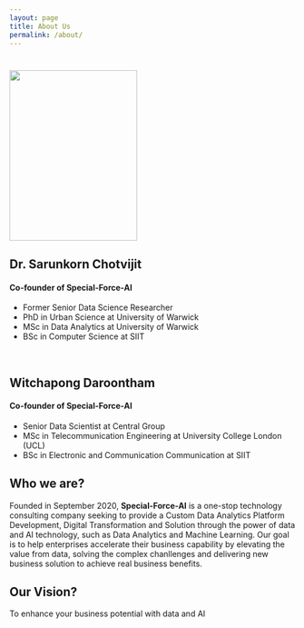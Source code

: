 ```yaml
---
layout: page
title: About Us
permalink: /about/
---
```



# <img src='img/profile/profile_mo.jpg' width='225' height='300'>
<!--![](img/profile/profile_mo.jpg)-->

## Dr. Sarunkorn Chotvijit
#### Co-founder of Special-Force-AI
* Former Senior Data Science Researcher
* PhD in Urban Science at University of Warwick
* MSc in Data Analytics at University of Warwick
* BSc in Computer Science at SIIT

<br>

## Witchapong Daroontham
#### Co-founder of Special-Force-AI
* Senior Data Scientist at Central Group
* MSc in Telecommunication Engineering at University College London (UCL)
* BSc in Electronic and Communication Communication at SIIT

<!---
itemise:
* 
* 
-->

## Who we are?
Founded in September 2020, **Special-Force-AI** is a one-stop technology consulting company seeking to provide a Custom Data Analytics Platform Development, Digital Transformation and Solution through the power of data and AI technology, such as Data Analytics and Machine Learning. Our goal is to help enterprises accelerate their business capability by elevating the value from data, solving the complex chanllenges and delivering new business solution to achieve real business benefits.

## Our Vision?
To enhance your business potential with data and AI
